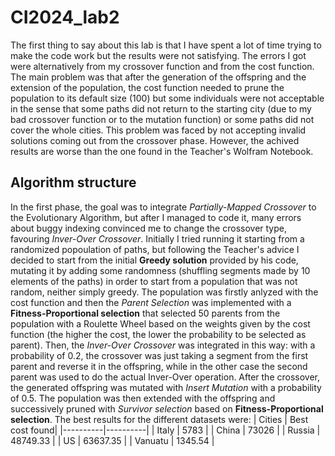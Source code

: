 # CI2024_lab2
The first thing to say about this lab is that I have spent a lot of time trying to make the code work but the results were not satisfying. The errors I got were alternatively from my crossover function and from the cost function. 
The main problem was that after the generation of the offspring and the extension of the population, the cost function needed to prune the population to its default size ($100$) but some individuals were not acceptable in the sense that some paths did not return to the starting city (due to my bad crossover function or to the mutation function) or some paths did not cover the whole cities. This problem was faced by not accepting invalid solutions coming out from the crossover phase. However, the achived results are worse than the one found in the Teacher's Wolfram Notebook.

## Algorithm structure
In the first phase, the goal was to integrate *Partially-Mapped Crossover* to the Evolutionary Algorithm, but after I managed to code it, many errors about buggy indexing convinced me to change the crossover type, favouring *Inver-Over Crossover*. 
Initially I tried running it starting from a randomized popoulation of paths, but following the Teacher's  advice I decided to start from the initial **Greedy solution** provided by his code, mutating it by adding some randomness (shuffling segments made by $10$ elements of the paths) in order to start from a population that was not random, neither simply greedy. 
The population was firstly anlyzed with the cost function and then the *Parent Selection* was implemented with a **Fitness-Proportional selection** that selected 50 parents from the population with a Roulette Wheel based on the weights given by the cost function (the higher the cost, the lower the probability to be selected as parent). 
Then, the *Inver-Over Crossover* was integrated in this way: with a probability of $0.2$, the crossover was just taking a segment from the first parent and reverse it in the offspring, while in the other case the second parent was used to do the actual Inver-Over operation. 
After the crossover, the generated offspring was mutated with *Insert Mutation* with a probability of $0.5$. The population was then extended with the offspring and successively pruned with *Survivor selection* based on **Fitness-Proportional selection**. The best results for the different datasets were: 
| Cities | Best cost found|
|----------|----------|
| Italy | 5783 |
| China | 73026 |
| Russia | 48749.33 |
| US | 63637.35 |
| Vanuatu | 1345.54 |
